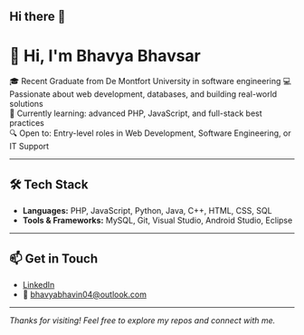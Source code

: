 ## Hi there 👋

# 👋 Hi, I'm Bhavya Bhavsar

🎓 Recent Graduate from De Montfort University in software engineering
💻 Passionate about web development, databases, and building real-world solutions  
🌱 Currently learning: advanced PHP, JavaScript, and full-stack best practices  
🔍 Open to: Entry-level roles in Web Development, Software Engineering, or IT Support

---

## 🛠️ Tech Stack

- **Languages:** PHP, JavaScript, Python, Java, C++, HTML, CSS, SQL  
- **Tools & Frameworks:** MySQL, Git, Visual Studio, Android Studio, Eclipse  

---

## 📫 Get in Touch

- [LinkedIn](www.linkedin.com/in/bhavyab1)  
- 📧 bhavyabhavin04@outlook.com

---

*Thanks for visiting! Feel free to explore my repos and connect with me.*
